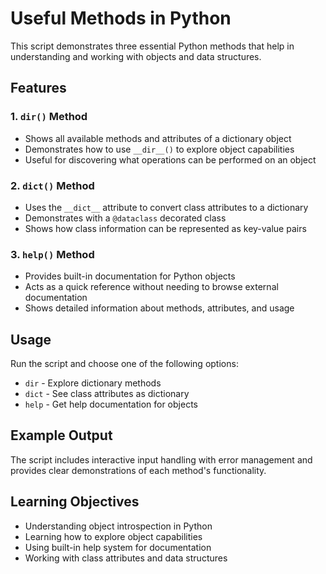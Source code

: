 # Useful Methods in Python

This script demonstrates three essential Python methods that help in understanding and working with objects and data structures.

## Features

### 1. `dir()` Method
- Shows all available methods and attributes of a dictionary object
- Demonstrates how to use `__dir__()` to explore object capabilities
- Useful for discovering what operations can be performed on an object

### 2. `dict()` Method
- Uses the `__dict__` attribute to convert class attributes to a dictionary
- Demonstrates with a `@dataclass` decorated class
- Shows how class information can be represented as key-value pairs

### 3. `help()` Method
- Provides built-in documentation for Python objects
- Acts as a quick reference without needing to browse external documentation
- Shows detailed information about methods, attributes, and usage

## Usage

Run the script and choose one of the following options:
- `dir` - Explore dictionary methods
- `dict` - See class attributes as dictionary
- `help` - Get help documentation for objects

## Example Output

The script includes interactive input handling with error management and provides clear demonstrations of each method's functionality.

## Learning Objectives

- Understanding object introspection in Python
- Learning how to explore object capabilities
- Using built-in help system for documentation
- Working with class attributes and data structures 